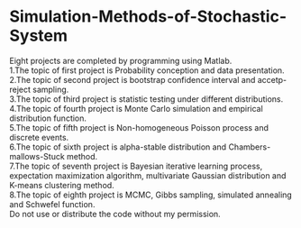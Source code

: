 # Simulation-Methods-of-Stochastic-System
Eight projects are completed by programming using Matlab.  
1.The topic of first project is Probability conception and data presentation.  
2.The topic of second project is bootstrap confidence interval and accetp-reject sampling.  
3.The topic of third project is statistic testing under different distributions.  
4.The topic of fourth project is Monte Carlo simulation and empirical distribution function.  
5.The topic of fifth project is Non-homogeneous Poisson process and discrete events.  
6.The topic of sixth project is alpha-stable distribution and Chambers-mallows-Stuck method.  
7.The topic of seventh project is Bayesian iterative learning process, expectation maximization algorithm, multivariate Gaussian distribution and K-means clustering method.  
8.The topic of eighth project is MCMC, Gibbs sampling, simulated annealing and Schwefel function.  
Do not use or distribute the code without my permission.
